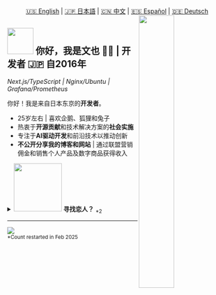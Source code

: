 <div align="center">
  <a href="README.md">🇺🇸 English</a> | 
  <a href="README.ja.md">🇯🇵 日本語</a> | 
  <a href="README.zh.md">🇨🇳 中文</a> | 
  <a href="README.es.md">🇪🇸 Español</a> | 
  <a href="README.de.md">🇩🇪 Deutsch</a>
</div>

<div>
  <img align="right" width="40%" src="https://yuis.xsrv.jp/images/ss/_58997ddc-4520-4a83-b01f-ac4f6d92be98-removebg-preview%20-%20Copy.png">
</div>

## <img src="https://yuis.xsrv.jp/images/ss/d1ccb027cb74358f8c5b5eff0d9c087d.gif" width="60"/> 你好，我是文也 🐱‍💻 | **开发者** 🇯🇵 自2016年
*Next.js/TypeScript | Nginx/Ubuntu | Grafana/Prometheus* 
<br />

<p align="left">你好！我是来自日本东京的<strong>开发者</strong>。</p>

- 25岁左右 | 喜欢企鹅、狐狸和兔子  
- 热衷于**开源贡献**和技术解决方案的**社会实施**  
- 专注于**AI驱动开发**和前沿技术以推动创新  
- **不公开分享我的博客和网站** | 通过联盟营销佣金和销售个人产品及数字商品获得收入  


<details>
<summary><img src="https://yuis.xsrv.jp/images/ss/67298b77c86231ffb42126c4954f9b39.gif" width="110"/> <strong>寻找恋人？</strong> <sub>*2</sub></summary>

- 男性，非少数群体 | **截至2025年2月单身**  
- 寻找<strong>亚洲<sub>*1</sub>伴侣</strong>
- 希望对方**喜欢/尊重**我们的文化和语言（就像我一样）  
- 最好在**网络或在线营销领域**工作  

<sub>*1：仅限来自印度尼西亚、印度、日本、马来西亚、泰国或越南的人，因为我欣赏这些国家，并愿意更多地了解他们的文化和人民。</sub>  
<sub>*2：可用性可能随时间而变化；请相应地验证可用性。</sub>
</details>  

---

<!--Profile Count Badge-->
<p align="left">
  <img src="https://komarev.com/ghpvc/?username=yuis-ice&label=Profile%20views&color=770677&style=for-the-badge&logo=star" style="padding-right:20px;" />
  <br />
  <sub>*Count restarted in Feb 2025</sub>
</p>